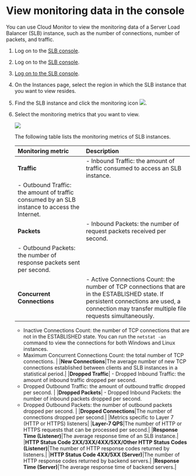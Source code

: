 # View monitoring data in the console

You can use Cloud Monitor to view the monitoring data of a Server Load Balancer \(SLB\) instance, such as the number of connections, number of packets, and traffic.

1.  Log on to the [SLB console](https://slb.console.aliyun.com).

2.  Log on to the [SLB console](https://partners-intl.aliyun.com/login-required#/slb).

3.  [Log on to the SLB console]().

4.  On the Instances page, select the region in which the SLB instance that you want to view resides.

5.  Find the SLB instance and click the monitoring icon ![](https://static-aliyun-doc.oss-accelerate.aliyuncs.com/assets/img/en-US/1113359951/p7338.png).

6.  Select the monitoring metrics that you want to view.

    ![](https://static-aliyun-doc.oss-accelerate.aliyuncs.com/assets/img/en-US/1113359951/p7337.png)

    The following table lists the monitoring metrics of SLB instances.

    |Monitoring metric|Description|
    |:----------------|:----------|
    |**Traffic**|    -   Inbound Traffic: the amount of traffic consumed to access an SLB instance.
    -   Outbound Traffic: the amount of traffic consumed by an SLB instance to access the Internet. |
    |**Packets**|    -   Inbound Packets: the number of request packets received per second.
    -   Outbound Packets: the number of response packets sent per second. |
    |**Concurrent Connections**|    -   Active Connections Count: the number of TCP connections that are in the ESTABLISHED state. If persistent connections are used, a connection may transfer multiple file requests simultaneously.
    -   Inactive Connections Count: the number of TCP connections that are not in the ESTABLISHED state. You can run the `netstat -an` command to view the connections for both Windows and Linux instances.
    -   Maximum Concurrent Connections Count: the total number of TCP connections. |
    |**New Connections**|The average number of new TCP connections established between clients and SLB instances in a statistical period.|
    |**Dropped Traffic**|    -   Dropped Inbound Traffic: the amount of inbound traffic dropped per second.
    -   Dropped Outbound Traffic: the amount of outbound traffic dropped per second. |
    |**Dropped Packets**|    -   Dropped Inbound Packets: the number of inbound packets dropped per second.
    -   Dropped Outbound Packets: the number of outbound packets dropped per second. |
    |**Dropped Connections**|The number of connections dropped per second.|
    |Metrics specific to Layer 7 \(HTTP or HTTPS\) listeners|
    |**Layer-7 QPS**|The number of HTTP or HTTPS requests that can be processed per second.|
    |**Response Time \(Listener\)**|The average response time of an SLB instance.|
    |**HTTP Status Code 2XX/3XX/4XX/5XX/Other HTTP Status Codes \(Listener\)**|The number of HTTP response codes returned by listeners.|
    |**HTTP Status Code 4XX/5XX \(Server\)**|The number of HTTP response codes returned by backend servers.|
    |**Response Time \(Server\)**|The average response time of backend servers.|


